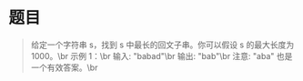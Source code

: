 # 题目
>给定一个字符串 s，找到 s 中最长的回文子串。你可以假设 s 的最大长度为 1000。\br
>示例 1：\br
>输入: "babad"\br
>输出: "bab"\br
>注意: "aba" 也是一个有效答案。\br
